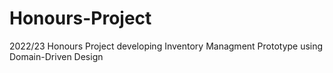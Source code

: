 # Honours-Project
2022/23 Honours Project developing Inventory Managment Prototype using Domain-Driven Design

